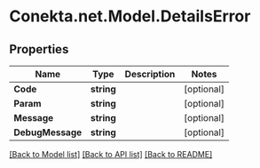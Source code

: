 # Conekta.net.Model.DetailsError

## Properties

Name | Type | Description | Notes
------------ | ------------- | ------------- | -------------
**Code** | **string** |  | [optional] 
**Param** | **string** |  | [optional] 
**Message** | **string** |  | [optional] 
**DebugMessage** | **string** |  | [optional] 

[[Back to Model list]](../README.md#documentation-for-models) [[Back to API list]](../README.md#documentation-for-api-endpoints) [[Back to README]](../README.md)

